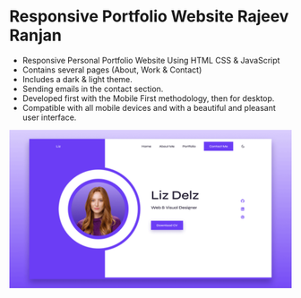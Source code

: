 # Responsive Portfolio Website Rajeev Ranjan

- Responsive Personal Portfolio Website Using HTML CSS & JavaScript
- Contains several pages (About, Work & Contact)
- Includes a dark & light theme.
- Sending emails in the contact section.
- Developed first with the Mobile First methodology, then for desktop.
- Compatible with all mobile devices and with a beautiful and pleasant user interface.

![preview img](/preview.png)
